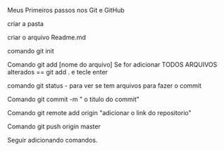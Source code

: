 <!-- Olá esse projeto ensina a usar o Git e GitHub -->

Meus Primeiros passos nos Git e GitHub

criar a pasta

criar o arquivo Readme.md

comando git init

Comando git add [nome do arquivo]
Se for adicionar TODOS ARQUIVOS alterados == git add . e tecle enter


comando git status - para ver se tem arquivos para fazer o commit

Comando git commit -m " o titulo do commit"

Comando git remote add origin "adicionar o link do repositorio"

Comando git push  origin master

Seguir adicionando comandos.

